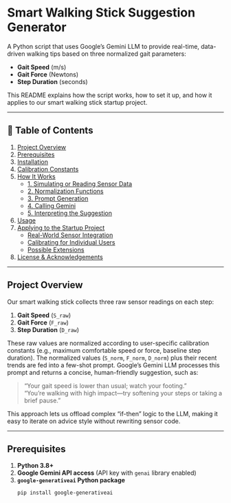 # Smart Walking Stick Suggestion Generator

A Python script that uses Google’s Gemini LLM to provide real-time, data-driven walking tips based on three normalized gait parameters:
- **Gait Speed** (m/s)
- **Gait Force** (Newtons)
- **Step Duration** (seconds)

This README explains how the script works, how to set it up, and how it applies to our smart walking stick startup project.

---

## 📘 Table of Contents

1. [Project Overview](#project-overview)  
2. [Prerequisites](#prerequisites)  
3. [Installation](#installation)  
4. [Calibration Constants](#calibration-constants)  
5. [How It Works](#how-it-works)  
   - [1. Simulating or Reading Sensor Data](#1-simulating-or-reading-sensor-data)  
   - [2. Normalization Functions](#2-normalization-functions)  
   - [3. Prompt Generation](#3-prompt-generation)  
   - [4. Calling Gemini](#4-calling-gemini)  
   - [5. Interpreting the Suggestion](#5-interpreting-the-suggestion)  
6. [Usage](#usage)  
7. [Applying to the Startup Project](#applying-to-the-startup-project)  
   - [Real-World Sensor Integration](#real-world-sensor-integration)  
   - [Calibrating for Individual Users](#calibrating-for-individual-users)  
   - [Possible Extensions](#possible-extensions)  
8. [License & Acknowledgements](#license--acknowledgements)

---

## Project Overview

Our smart walking stick collects three raw sensor readings on each step:
1. **Gait Speed** (`S_raw`)  
2. **Gait Force** (`F_raw`)  
3. **Step Duration** (`D_raw`)  

These raw values are normalized according to user-specific calibration constants (e.g., maximum comfortable speed or force, baseline step duration). The normalized values (`S_norm`, `F_norm`, `D_norm`) plus their recent trends are fed into a few-shot prompt. Google’s Gemini LLM processes this prompt and returns a concise, human-friendly suggestion, such as:

> “Your gait speed is lower than usual; watch your footing.”  
> “You’re walking with high impact—try softening your steps or taking a brief pause.”

This approach lets us offload complex “if-then” logic to the LLM, making it easy to iterate on advice style without rewriting sensor code.

---

## Prerequisites

1. **Python 3.8+**  
2. **Google Gemini API access** (API key with `genai` library enabled)  
3. **`google-generativeai` Python package**  
   ```bash
   pip install google-generativeai
